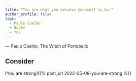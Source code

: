 ```yaml
---
title: “You are what you believe yourself to be.”
author_profile: false
tags:
  - Paulo Coelho
  - Quote
  - You
---
```


― Paulo Coelho, The Witch of Portobello

## Consider

[You are strong]({% post_url 2022-05-08-you-are-strong %})